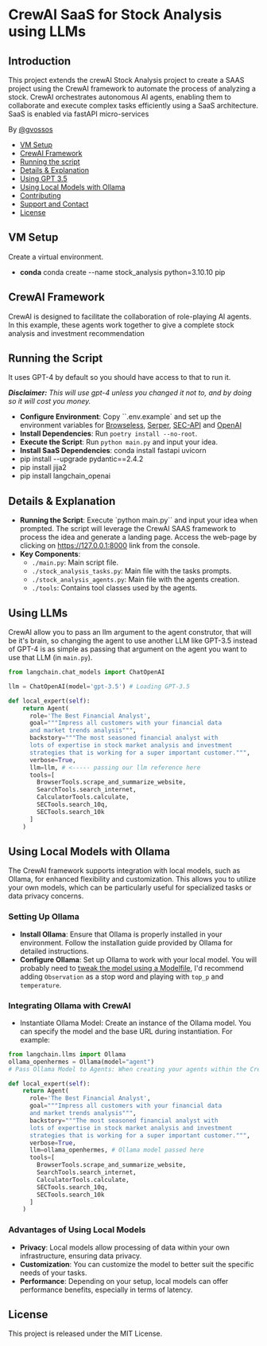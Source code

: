 # CrewAI SaaS for Stock Analysis using LLMs
## Introduction
This project extends the crewAI Stock Analysis project to create a SAAS project using the CrewAI framework to automate the process of analyzing a stock. CrewAI orchestrates autonomous AI agents, enabling them to collaborate and execute complex tasks efficiently using a SaaS architecture.  SaaS is enabled via fastAPI micro-services

By [@gvossos](https://github.com/gvossos/)

- [VM Setup](#vm-setup)
- [CrewAI Framework](#crewai-framework)
- [Running the script](#running-the-script)
- [Details & Explanation](#details--explanation)
- [Using GPT 3.5](#using-gpt-35)
- [Using Local Models with Ollama](#using-local-models-with-ollama)
- [Contributing](#contributing)
- [Support and Contact](#support-and-contact)
- [License](#license)

## VM Setup
Create a virtual environment.

- **conda** conda create --name stock_analysis python=3.10.10 pip

## CrewAI Framework
CrewAI is designed to facilitate the collaboration of role-playing AI agents. In this example, these agents work together to give a complete stock analysis and investment recommendation

## Running the Script
It uses GPT-4 by default so you should have access to that to run it.

***Disclaimer:** This will use gpt-4 unless you changed it 
not to, and by doing so it will cost you money.*

- **Configure Environment**: Copy ``.env.example` and set up the environment variables for [Browseless](https://www.browserless.io/), [Serper](https://serper.dev/), [SEC-API](https://sec-api.io) and [OpenAI](https://platform.openai.com/api-keys)
- **Install Dependencies**: Run `poetry install --no-root`.
- **Execute the Script**: Run `python main.py` and input your idea.
- **Install SaaS Dependencies**: conda install fastapi uvicorn
- pip install --upgrade pydantic==2.4.2
- pip install jija2
- pip install langchain_openai


## Details & Explanation
- **Running the Script**: Execute `python main.py`` and input your idea when prompted. The script will leverage the CrewAI SAAS framework to process the idea and generate a landing page.
Access the web-page by clicking on https://127.0.0.1:8000 link from the console.
- **Key Components**:
  - `./main.py`: Main script file.
  - `./stock_analysis_tasks.py`: Main file with the tasks prompts.
  - `./stock_analysis_agents.py`: Main file with the agents creation.
  - `./tools`: Contains tool classes used by the agents.

## Using LLMs
CrewAI allow you to pass an llm argument to the agent construtor, that will be it's brain, so changing the agent to use another LLM like GPT-3.5 instead of GPT-4 is as simple as passing that argument on the agent you want to use that LLM (in `main.py`).
```python
from langchain.chat_models import ChatOpenAI

llm = ChatOpenAI(model='gpt-3.5') # Loading GPT-3.5

def local_expert(self):
	return Agent(
      role='The Best Financial Analyst',
      goal="""Impress all customers with your financial data 
      and market trends analysis""",
      backstory="""The most seasoned financial analyst with 
      lots of expertise in stock market analysis and investment
      strategies that is working for a super important customer.""",
      verbose=True,
      llm=llm, # <----- passing our llm reference here
      tools=[
        BrowserTools.scrape_and_summarize_website,
        SearchTools.search_internet,
        CalculatorTools.calculate,
        SECTools.search_10q,
        SECTools.search_10k
      ]
    )
```

## Using Local Models with Ollama
The CrewAI framework supports integration with local models, such as Ollama, for enhanced flexibility and customization. This allows you to utilize your own models, which can be particularly useful for specialized tasks or data privacy concerns.

### Setting Up Ollama
- **Install Ollama**: Ensure that Ollama is properly installed in your environment. Follow the installation guide provided by Ollama for detailed instructions.
- **Configure Ollama**: Set up Ollama to work with your local model. You will probably need to [tweak the model using a Modelfile](https://github.com/jmorganca/ollama/blob/main/docs/modelfile.md), I'd recommend adding `Observation` as a stop word and playing with `top_p` and `temperature`.

### Integrating Ollama with CrewAI
- Instantiate Ollama Model: Create an instance of the Ollama model. You can specify the model and the base URL during instantiation. For example:

```python
from langchain.llms import Ollama
ollama_openhermes = Ollama(model="agent")
# Pass Ollama Model to Agents: When creating your agents within the CrewAI framework, you can pass the Ollama model as an argument to the Agent constructor. For instance:

def local_expert(self):
	return Agent(
      role='The Best Financial Analyst',
      goal="""Impress all customers with your financial data 
      and market trends analysis""",
      backstory="""The most seasoned financial analyst with 
      lots of expertise in stock market analysis and investment
      strategies that is working for a super important customer.""",
      verbose=True,
      llm=ollama_openhermes, # Ollama model passed here
      tools=[
        BrowserTools.scrape_and_summarize_website,
        SearchTools.search_internet,
        CalculatorTools.calculate,
        SECTools.search_10q,
        SECTools.search_10k
      ]
    )
```

### Advantages of Using Local Models
- **Privacy**: Local models allow processing of data within your own infrastructure, ensuring data privacy.
- **Customization**: You can customize the model to better suit the specific needs of your tasks.
- **Performance**: Depending on your setup, local models can offer performance benefits, especially in terms of latency.

## License
This project is released under the MIT License.
